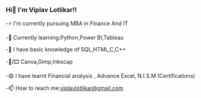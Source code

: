 ### Hi👋 I'm Viplav Lotlikar!!
-⚡  I'm currently pursuing MBA in Finance And IT

-🌱 Currently learning:Python,Power BI,Tableau

-🤔 I have basic knowledge of SQL,HTML,C,C++


-📸/🎞 Canva,Gimp,Inkscap

-😄 I have learnt Financial analysis , Advance Excel, N.I.S.M (Certifications)

-📫 How to reach me:viplavlotlikar@gmail.com

<!--
**viplav012/viplav012** is a ✨ _special_ ✨ repository because its `README.md` (this file) appears on your GitHub profile.

Here are some ideas to get you started:

-  I’m currently working on ...
-  I’m currently working on ...
- 🌱 I’m currently learning ...Python , Power BI
- 👯 I’m looking to collaborate on ...
- 🤔 I’m looking for help with ...
- 💬 Ask me about ...
- 📫 How to reach me: ...
- 😄 Pronouns: ...
- ⚡ Fun fact: ...
-->
